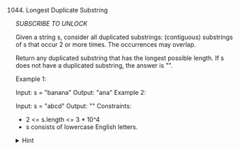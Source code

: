 1044. Longest Duplicate Substring

*SUBSCRIBE TO UNLOCK*

Given a string s, consider all duplicated substrings: (contiguous) substrings of s that occur 2 or more times. The occurrences may overlap.

Return any duplicated substring that has the longest possible length. If s does not have a duplicated substring, the answer is "".

Example 1:

Input: s = "banana"
Output: "ana"
Example 2:

Input: s = "abcd"
Output: ""
Constraints:

- 2 <= s.length <= 3 * 10^4
- s consists of lowercase English letters.

<details>
<summary>Hint</summary>

TLE if we use dynamic programming would be O(n^2)

dp[i][j] = dp[i-1][j-1]+1 if s[i] == s[j] else 0
max(dp[i][j])

Try [Rolling Hash](https://labuladong.github.io/algo/2/20/28/) with binary search

[video explanation](https://www.youtube.com/watch?v=N7EE0VamNqc&ab_channel=HuifengGuan)
[article explanation](https://www.cnblogs.com/grandyang/p/14497723.html)
</details>